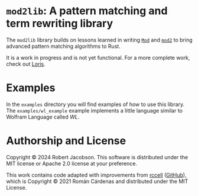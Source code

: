 # `mod2lib`: A pattern matching and term rewriting library

The `mod2lib` library builds on lessons learned in writing [`Mod`](https://github.com/rljacobson/Mod) and
[`mod2`](https://github.com/rljacobson/mod2) to bring advanced pattern matching algorithms to Rust.

It is a work in progress and is not yet functional. For a more complete work, check out [Loris](https://github.com/rljacobson/loris).

# Examples

In the `examples` directory you will find examples of how to use this library. The `examples/wl_example` example 
implements a little language similar to Wolfram Language called _WL_.  

# Authorship and License

Copyright © 2024 Robert Jacobson. This software is distributed under the MIT license or Apache 2.0 license at your 
preference.

This work contains code adapted with improvements from [rccell](https://crates.io/crates/rccell)
([GitHub](https://github.com/romancardenas/rccell)), which is Copyright © 2021 Román Cárdenas and distributed 
under the MIT License.
